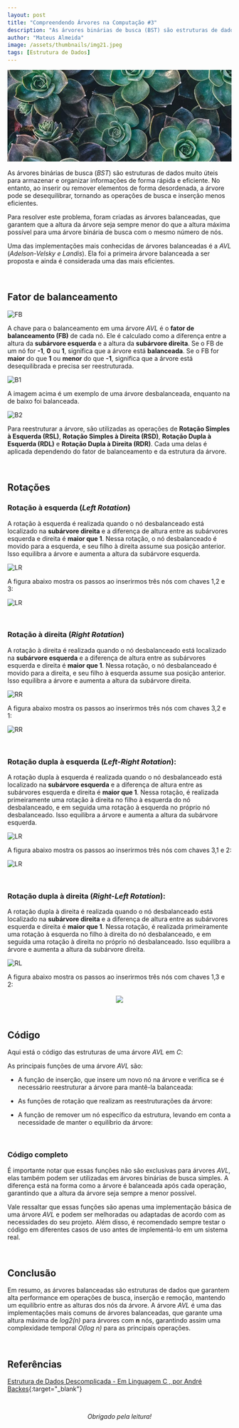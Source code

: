 ```yaml
---
layout: post
title: "Compreendendo Árvores na Computação #3"
description: "As árvores binárias de busca (BST) são estruturas de dados muito úteis para armazenar e organizar informações de forma rápida e eficiente...."
author: "Mateus Almeida"
image: /assets/thumbnails/img21.jpeg
tags: [Estrutura de Dados]
---
```


![Birds](/assets/thumbnails/img21.jpeg)

As árvores binárias de busca (*BST*) são estruturas de dados muito úteis para armazenar e organizar informações de forma rápida e eficiente. No entanto, ao inserir ou remover elementos de forma desordenada, a árvore pode se desequilibrar, tornando as operações de busca e inserção menos eficientes.

Para resolver este problema, foram criadas as árvores balanceadas, que garantem que a altura da árvore seja sempre menor do que a altura máxima possível para uma árvore binária de busca com o mesmo número de nós.

Uma das implementações mais conhecidas de árvores balanceadas é a *AVL* (*Adelson-Velsky e Landis*). Ela foi a primeira árvore balanceada a ser proposta e ainda é considerada uma das mais eficientes.

&nbsp;

## Fator de balanceamento
![FB](https://imgur.com/RmG14AU.png)


A chave para o balanceamento em uma árvore *AVL* é o **fator de balanceamento (FB)** de cada nó. Ele é calculado como a diferença entre a altura da **subárvore esquerda** e a altura da **subárvore direita**. Se o FB de um nó for **-1**, **0** ou **1**, significa que a árvore está **balanceada**. Se o FB for **maior** do que **1** ou **menor** do que **-1**, significa que a árvore está desequilibrada e precisa ser reestruturada.

![B1](https://imgur.com/UeooPIB.png)

A imagem acima é um exemplo de uma árvore desbalanceada, enquanto na de baixo foi balanceada.

![B2](https://imgur.com/oh4aehr.png)

Para reestruturar a árvore, são utilizadas as operações de **Rotação Simples à Esquerda (RSL)**, **Rotação Simples à Direita (RSD)**, **Rotação Dupla à Esquerda (RDL)** e **Rotação Dupla à Direita (RDR)**. Cada uma delas é aplicada dependendo do fator de balanceamento e da estrutura da árvore.

&nbsp;

## Rotações

### Rotação à esquerda (*Left Rotation*)

A rotação à esquerda é realizada quando o nó desbalanceado está localizado na **subárvore direita** e a diferença de altura entre as subárvores esquerda e direita é **maior que 1**. Nessa rotação, o nó desbalanceado é movido para a esquerda, e seu filho à direita assume sua posição anterior. Isso equilibra a árvore e aumenta a altura da subárvore esquerda.

![LR](https://imgur.com/9oUd6ss.png)

A figura abaixo mostra os passos ao inserirmos três nós com chaves 1,2 e 3:

![LR](https://imgur.com/SLUcVKc.png)

&nbsp;

### Rotação à direita (*Right Rotation*)

A rotação à direita é realizada quando o nó desbalanceado está localizado na **subárvore esquerda** e a diferença de altura entre as subárvores esquerda e direita é **maior que 1**. Nessa rotação, o nó desbalanceado é movido para a direita, e seu filho à esquerda assume sua posição anterior. Isso equilibra a árvore e aumenta a altura da subárvore direita.

![RR](https://imgur.com/b5mT2gh.png)

A figura abaixo mostra os passos ao inserirmos três nós com chaves 3,2 e 1:

![RR](https://imgur.com/tNw2sdD.png)

&nbsp;

### Rotação dupla à esquerda (*Left-Right Rotation*):

A rotação dupla à esquerda é realizada quando o nó desbalanceado está localizado na **subárvore esquerda** e a diferença de altura entre as subárvores esquerda e direita é **maior que 1**. Nessa rotação, é realizada primeiramente uma rotação à direita no filho à esquerda do nó desbalanceado, e em seguida uma rotação à esquerda no próprio nó desbalanceado. Isso equilibra a árvore e aumenta a altura da subárvore esquerda.

![LR](https://imgur.com/yaSqLPU.png)

A figura abaixo mostra os passos ao inserirmos três nós com chaves 3,1 e 2:

![LR](https://imgur.com/8FGAjL0.png)

&nbsp;

### Rotação dupla à direita (*Right-Left Rotation*):

A rotação dupla à direita é realizada quando o nó desbalanceado está localizado na **subárvore direita** e a diferença de altura entre as subárvores esquerda e direita é **maior que 1**. Nessa rotação, é realizada primeiramente uma rotação à esquerda no filho à direita do nó desbalanceado, e em seguida uma rotação à direita no próprio nó desbalanceado. Isso equilibra a árvore e aumenta a altura da subárvore direita.

![RL](https://imgur.com/LWGQV2E.png)

A figura abaixo mostra os passos ao inserirmos três nós com chaves 1,3 e 2:

<p align="center">
	<img src="https://imgur.com/bkowiVH.png" align="center">
</p>

&nbsp;

## Código

Aqui está o código das estruturas de uma árvore *AVL* em *C*:

<script src="https://gist.github.com/imsouza/ff6a88cd16c98b9a4ea8d4b332e24f95.js"></script>

As principais funções de uma árvore *AVL* são:

- A função de inserção, que insere um novo nó na árvore e verifica se é necessário reestruturar a árvore para mantê-la balanceada:

<script src="https://gist.github.com/imsouza/83ae1c8ab06428e17024d20da2aea936.js"></script>

- As funções de rotação que realizam as reestruturações da árvore:

<script src="https://gist.github.com/imsouza/59e5172dac3f283e766da3b97d18a301.js"></script>

- A função de remover um nó específico da estrutura, levando em conta a necessidade de manter o equilíbrio da árvore:

<script src="https://gist.github.com/imsouza/3bb188a1d3ed6318ec62225fa8af184f.js"></script>

&nbsp;

### Código completo

<script src="https://gist.github.com/imsouza/8f9f2939be38ac4db2e463bea92ae298.js"></script>

É importante notar que essas funções não são exclusivas para árvores *AVL*, elas também podem ser utilizadas em árvores binárias de busca simples. A diferença está na forma como a árvore é balanceada após cada operação, garantindo que a altura da árvore seja sempre a menor possível.

Vale ressaltar que essas funções são apenas uma implementação básica de uma árvore *AVL* e podem ser melhoradas ou adaptadas de acordo com as necessidades do seu projeto. Além disso, é recomendado sempre testar o código em diferentes casos de uso antes de implementá-lo em um sistema real.

&nbsp;

## Conclusão

Em resumo, as árvores balanceadas são estruturas de dados que garantem alta performance em operações de busca, inserção e remoção, mantendo um equilíbrio entre as alturas dos nós da árvore. A árvore *AVL* é uma das implementações mais comuns de árvores balanceadas, que garante uma altura máxima de *log2(n)* para árvores com **n** nós, garantindo assim uma complexidade temporal *O(log n)* para as principais operações.

&nbsp;

## Referências

[Estrutura de Dados Descomplicada - Em Linguagem C , por André Backes](https://www.amazon.com.br/Estrutura-Dados-Descomplicada-Linguagem-Backes/dp/8535285237){:target="_blank"}

<br><center><i>Obrigado pela leitura!</i></center>
